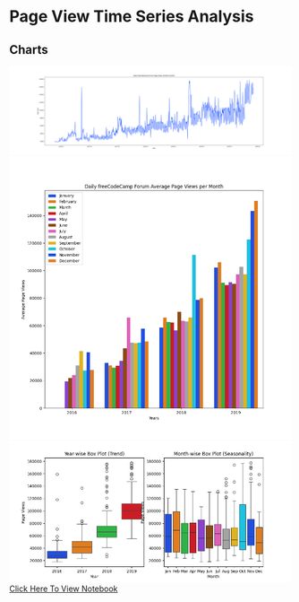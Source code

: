 # Page View Time Series Analysis
## Charts
![Line Plot](https://github.com/mathias-wb/page-view-time-series-visualisations/blob/main/line_plot.png)
![Bar Plot](https://github.com/mathias-wb/page-view-time-series-visualisations/blob/main/bar_plot.png)
![Box Plot](https://github.com/mathias-wb/page-view-time-series-visualisations/blob/main/box_plot.png)
[Click Here To View Notebook](https://github.com/mathias-wb/page-view-time-series-visualisations/blob/main/main.ipynb)
